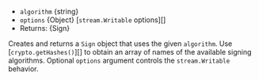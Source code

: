 <!-- YAML
added: v0.1.92
-->
* `algorithm` {string}
* `options` {Object} [`stream.Writable` options][]
* Returns: {Sign}

Creates and returns a `Sign` object that uses the given `algorithm`.
Use [`crypto.getHashes()`][] to obtain an array of names of the available
signing algorithms. Optional `options` argument controls the
`stream.Writable` behavior.

